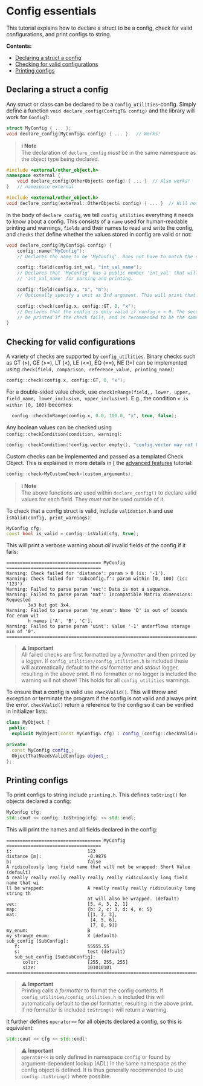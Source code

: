 # Config essentials

This tutorial explains how to declare a struct to be a config, check for valid configurations, and print configs to string.

**Contents:**
- [Declaring a struct a config](#declaring-a-struct-a-config)
- [Checking for valid configurations](#checking-for-valid-configurations)
- [Printing configs](#printing-configs)

## Declaring a struct a config
Any struct or class can be declared to be a `config_utilities`-config. Simply define a function `void declare_config(ConfigT& config)` and the library will work for `ConfigT`:

```c++
struct MyConfig { ... };
void declare_config(MyConfig& config) { ... }   // Works!
```

> **ℹ️ Note**<br>
> The declaration of `declare_config` *must* be in the same namespace as the object type being declared.

```c++
#include <external/other_object.h>
namespace external {
    void declare_config(OtherObject& config) { ... }  // Also works!
}   // namespace external
```
```c++
#include <external/other_object.h>
void declare_config(external::OtherObject& config) { ... }  // Will not work!
```

In the body of `declare_config`, we tell `config_utilities` everything it needs to know about a config. This consists of a `name` used for human-readable printing and warnings, `fields` and their names to read and write the config, and `checks` that define whether the values stored in config are valid or not:
```c++
void declare_config(MyConfig& config) {
    config::name("MyConfig");
    // Declares the name to be 'MyConfig'. Does not have to match the struct name but is recommended.

    config::field(config.int_val, "int_val_name");
    // Declares that 'MyConfig' has a public member 'int_val' that will be referred to as
    // 'int_val_name' for parsing and printing.

    config::field(config.x, "x", "m");
    // Optionally specify a unit as 3rd argument. This will print that x is in meters.

    config::check(config.x, config::GT, 0, "x");
    // Declares that the config is only valid if config.x > 0. The second "x" defines the name to
    // be printed if the check fails, and is recommended to be the same as the field name.
}
```

## Checking for valid configurations

A variety of checks are supported by `config_utilities`.
Binary checks such as GT (>), GE (>=), LT (<), LE (<=), EQ (==), NE (!=) can be implemented using `check(field, comparison, reference_value, printing_name)`:
```c++
config::check(config.x, config::GT, 0, "x");
```

For a double-sided value check, use `checkInRange(field,, lower, upper, field_name, lower_inclusive, upper_inclusive)`.
E.g., the condition `x is within [0, 100)` becomes:
```c++
  config::checkInRange(config.x, 0.0, 100.0, "x", true, false);
```

Any boolean values can be checked using `config::checkCondition(condition, warning)`:
```c++
config::checkCondition(!config.vector.empty(), "config.vector may not be empty");
```

Custom checks can be implemented and passed as a templated Check Object. This is explained in more details in [ the [advanced features](Advanced.md#adding-custom-checks) tutorial:
```c++
config::check<MyCustomCheck>(custom_arguments);
```

> **ℹ️ Note**<br>
> The above functions are used within `declare_config()` to declare valid values for each field. They *must not* be used outside of it.

To check that a config struct is valid, include `validation.h` and use `isValid(config, print_warnings)`:
```c++
MyConfig cfg;
const bool is_valid = config::isValid(cfg, true);
```
This will print a verbose warning about *all* invalid fields of the config if it fails:
```
=================================== MyConfig ===================================
Warning: Check failed for 'distance': param > 0 (is: '-1').
Warning: Check failed for 'subconfig.f': param within [0, 100) (is: '123').
Warning: Failed to parse param 'vec': Data is not a sequence.
Warning: Failed to parse param 'mat': Incompatible Matrix dimensions: Requested
        3x3 but got 3x4.
Warning: Failed to parse param 'my_enum': Name 'D' is out of bounds for enum wit
        h names ['A', 'B', 'C'].
Warning: Failed to parse param 'uint': Value '-1' underflows storage min of '0'.
================================================================================
```

> **⚠️ Important**<br>
> All failed checks are first formatted by a *formatter* and then printed by a *logger*. If `config_utilities/config_utilities.h` is included these will automatically default to the *asl* formatter and *stdout* logger, resulting in the above print. If no formatter or no logger is included the warning will not show! This holds for all `config_utilities` warnings.

To ensure that a config is valid use `checkValid()`. This will throw and exception or terminate the program if the config is not valid and always print the error.
`checkValid()` return a reference to the config so it can be verified in initializer lists:

```c++
class MyObject {
 public:
  explicit MyObject(const MyConfig& cfg) : config_(config::checkValid(cfg)), object_(config_) {}

private:
  const MyConfig config_;
  ObjectThatNeedsValidConfigs object_;
};
```


## Printing configs

To print configs to string include `printing.h`.
This defines `toString()` for objects declared a config:
```c++
MyConfig cfg;
std::cout << config::toString(cfg) << std::endl;
```

This will print the names and all fields declared in the config:
```
=================================== MyConfig ===================================
i:                            123
distance [m]:                 -0.9876
b:                            false
A ridiculously long field name that will not be wrapped: Short Value (default)
A really really really really really really ridiculously long field name that wi
ll be wrapped:                A really really really ridiculously long string th
                              at will also be wrapped. (default)
vec:                          [5, 4, 3, 2, 1]
map:                          {b: 2, c: 3, d: 4, e: 5}
mat:                          [[1, 2, 3],
                               [4, 5, 6],
                               [7, 8, 9]]
my_enum:                      B
my_strange_enum:              X (default)
sub_config [SubConfig]:
   f:                         55555.55
   s:                         test (default)
   sub_sub_config [SubSubConfig]:
      color:                  [255, 255, 255]
      size:                   101010101
================================================================================
```

> **⚠️ Important**<br>
> Printing calls a *formatter* to format the config contents. If `config_utilities/config_utilities.h` is included this will automatically default to the *asl* formatter, resulting in the above print. If no formatter is included `toString()` will return a warning.

It further defines `operator<<` for all objects declared a config, so this is equivalent:
```c++
std::cout << cfg << std::endl;
```

> **⚠️ Important**<br>
> `operator<<` is only defined in namespace `config` or found by argument-dependent lookup (ADL) in the same namespace as the config object is defined. It is thus generally recommended to use `config::toString()` where possible.
